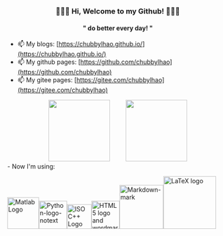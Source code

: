 <h3 align = "center"> 👋👋👋 Hi, Welcome to my Github! 👋👋👋 </h3>

<h4 align = "center"> " do better every day! " </h4>

- 📫 My blogs: [https://chubbylhao.github.io/](https://chubbylhao.github.io/)
- 📫 My github pages: [https://github.com/chubbylhao](https://github.com/chubbylhao)
- 📫 My gitee pages: [https://gitee.com/chubbylhao](https://gitee.com/chubbylhao)

<div align="center">
<span>  </span>
<img height="140px" src="https://github-readme-stats.vercel.app/api?username=chubbylhao&show_icons=true&theme=highcontrast&count_private=true" />
<span>  </span>
<img height="140px" src="https://github-readme-stats.vercel.app/api/top-langs/?username=chubbylhao&theme=highcontrast&layout=compact&langs_count=8" />
<span>  </span>
</div>
- Now I'm using:

<a title="Jarekt, Public domain, via Wikimedia Commons" href="https://commons.wikimedia.org/wiki/File:Matlab_Logo.png"><img width="72" alt="Matlab Logo" src="https://upload.wikimedia.org/wikipedia/commons/thumb/2/21/Matlab_Logo.png/64px-Matlab_Logo.png"></a><a title="www.python.org, GPL &lt;http://www.gnu.org/licenses/gpl.html&gt;, via Wikimedia Commons" href="https://commons.wikimedia.org/wiki/File:Python-logo-notext.svg"><img width="64" alt="Python-logo-notext" src="https://upload.wikimedia.org/wikipedia/commons/thumb/c/c3/Python-logo-notext.svg/64px-Python-logo-notext.svg.png"></a><a title="Jeremy Kratz, Public domain, via Wikimedia Commons" href="https://commons.wikimedia.org/wiki/File:ISO_C%2B%2B_Logo.svg"><img width="56" alt="ISO C++ Logo" src="https://upload.wikimedia.org/wikipedia/commons/thumb/1/18/ISO_C%2B%2B_Logo.svg/64px-ISO_C%2B%2B_Logo.svg.png"></a><a title="W3C, CC BY 3.0 &lt;https://creativecommons.org/licenses/by/3.0&gt;, via Wikimedia Commons" href="https://commons.wikimedia.org/wiki/File:HTML5_logo_and_wordmark.svg"><img width="64" alt="HTML5 logo and wordmark" src="https://upload.wikimedia.org/wikipedia/commons/thumb/6/61/HTML5_logo_and_wordmark.svg/64px-HTML5_logo_and_wordmark.svg.png"></a><a title="Dustin Curtis, CC0, via Wikimedia Commons" href="https://commons.wikimedia.org/wiki/File:Markdown-mark.svg"><img width="100" alt="Markdown-mark" src="https://upload.wikimedia.org/wikipedia/commons/thumb/4/48/Markdown-mark.svg/128px-Markdown-mark.svg.png"></a><a title="The original uploader was Alejo2083 at  Wikimedia Commons., optimised by Vulphere, Public domain, via Wikimedia Commons" href="https://commons.wikimedia.org/wiki/File:LaTeX_logo.svg"><img width="120" alt="LaTeX logo" src="https://upload.wikimedia.org/wikipedia/commons/thumb/9/92/LaTeX_logo.svg/128px-LaTeX_logo.svg.png"></a> 
